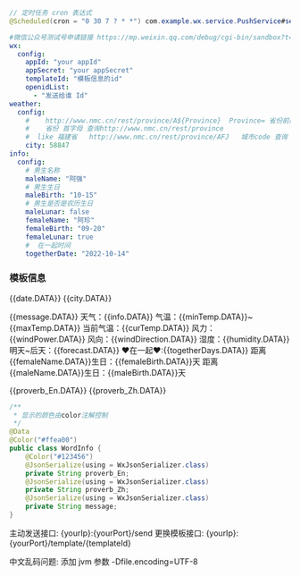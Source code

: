  ```java
 // 定时任务 cron 表达式
 @Scheduled(cron = "0 30 7 ? * *") com.example.wx.service.PushService#send() 
```
```yaml
#微信公众号测试号申请链接 https://mp.weixin.qq.com/debug/cgi-bin/sandbox?t=sandbox/login
wx:
  config:
    appId: "your appId"
    appSecret: "your appSecret"
    templateId: "模板信息的id"
    openidList:
      - "发送给谁 Id"
weather:
  config:
    #    http://www.nmc.cn/rest/province/A${Province}  Province= 省份前两个首字母大写
    #    省份 首字母 查询http://www.nmc.cn/rest/province
    #  like 福建省   http://www.nmc.cn/rest/province/AFJ   城市code 查询
    city: 58847
info:
  config:
    # 男生名称 
    maleName: "阿强"
    # 男生生日
    maleBirth: "10-15"
    # 男生是否是农历生日
    maleLunar: false
    femaleName: "阿珍"
    femaleBirth: "09-20"
    femaleLunar: true
    #  在一起时间
    togetherDate: "2022-10-14"
```

### 模板信息 
{{date.DATA}}  {{city.DATA}}

{{message.DATA}}
天气：{{info.DATA}} 气温：{{minTemp.DATA}}~{{maxTemp.DATA}}  当前气温：{{curTemp.DATA}}
风力：{{windPower.DATA}}  风向：{{windDirection.DATA}}  湿度：{{humidity.DATA}}
明天~后天：{{forecast.DATA}}
♥在一起♥:{{togetherDays.DATA}}
距离{{femaleName.DATA}}生日：{{femaleBirth.DATA}}天
距离{{maleName.DATA}}生日：{{maleBirth.DATA}}天

{{proverb_En.DATA}}
{{proverb_Zh.DATA}}


```java
/**
 * 显示的颜色由color注解控制
 */
@Data
@Color("#ffea00")
public class WordInfo {
    @Color("#123456")
    @JsonSerialize(using = WxJsonSerializer.class)
    private String proverb_En;
    @JsonSerialize(using = WxJsonSerializer.class)
    private String proverb_Zh;
    @JsonSerialize(using = WxJsonSerializer.class)
    private String message;
}
```

主动发送接口: {yourIp}:{yourPort}/send 
更换模板接口: {yourIp}:{yourPort}/template/{templateId}  


中文乱码问题: 
添加 jvm 参数 -Dfile.encoding=UTF-8

